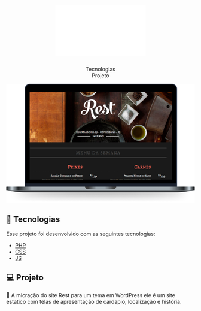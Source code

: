 <h1 align="center">
    <img alt="Rest" src="/rest/github/rest.png"/>
</h1>


<p align="center">
  Tecnologias<br>
  Projeto
<br>
<p align="center">
  <img alt="Rest" src="/rest/github/rest-pc.png"/>
</p>

## 🚀 Tecnologias

Esse projeto foi desenvolvido com as seguintes tecnologias:

- [PHP](https://www.php.net/)
- [CSS](https://tableless.github.io/iniciantes/manual/css/)
- [JS](https://www.w3schools.com/js/)

## 💻 Projeto

🍜 A micração do site Rest para um tema em WordPress ele é um site estatico com telas de apresentação de cardapio, localização e história. 


